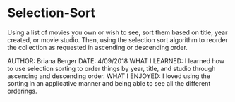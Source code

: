# Selection-Sort
Using a list of movies you own or wish to see, sort them based on title, year created, or movie studio. Then, using the selection sort algorithm to reorder the collection as requested in ascending or descending order.

AUTHOR: Briana Berger
DATE: 4/09/2018
WHAT I LEARNED: I learned how to use selection sorting to order things by year, title, and studio through ascending and descending order.
WHAT I ENJOYED: I loved using the sorting in an applicative manner and being able to see all the different orderings. 

